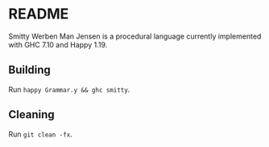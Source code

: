 # README

Smitty Werben Man Jensen is a procedural language currently implemented with
GHC 7.10 and Happy 1.19.

## Building

Run `happy Grammar.y && ghc smitty`.

## Cleaning

Run `git clean -fx`.